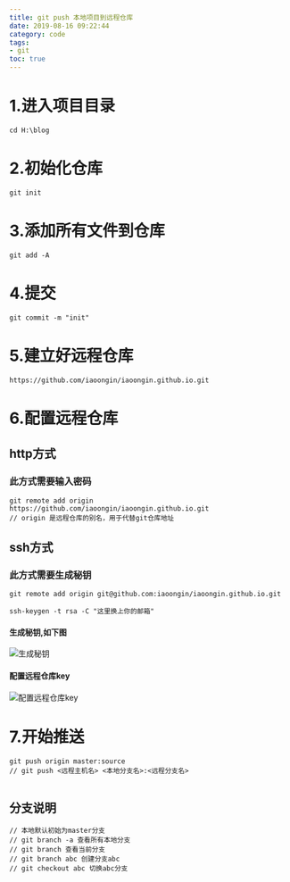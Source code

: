 ```yaml
---
title: git push 本地项目到远程仓库
date: 2019-08-16 09:22:44
category: code
tags:
- git
toc: true
---
```

<!-- ![](https://i.loli.net/2019/11/26/IOCUvxrVcesMJab.jpg) -->
<!-- more -->

# 1.进入项目目录

```
cd H:\blog
```

# 2.初始化仓库

```
git init
```

# 3.添加所有文件到仓库

```
git add -A
```

# 4.提交

```
git commit -m "init"
```

# 5.建立好远程仓库

```
https://github.com/iaoongin/iaoongin.github.io.git
```

# 6.配置远程仓库

## http方式
### 此方式需要输入密码
```
git remote add origin https://github.com/iaoongin/iaoongin.github.io.git
// origin 是远程仓库的别名，用于代替git仓库地址
```

## ssh方式
### 此方式需要生成秘钥
```
git remote add origin git@github.com:iaoongin/iaoongin.github.io.git
```
```
ssh-keygen -t rsa -C "这里换上你的邮箱"
```
#### 生成秘钥,如下图 
![生成秘钥](/img/git/ssh-key.png) 
#### 配置远程仓库key
![配置远程仓库key](/img/git/ssh-key-2.png) 

# 7.开始推送

```
git push origin master:source
// git push <远程主机名> <本地分支名>:<远程分支名>


```

## 分支说明
```
// 本地默认初始为master分支
// git branch -a 查看所有本地分支
// git branch 查看当前分支
// git branch abc 创建分支abc
// git checkout abc 切换abc分支
```

